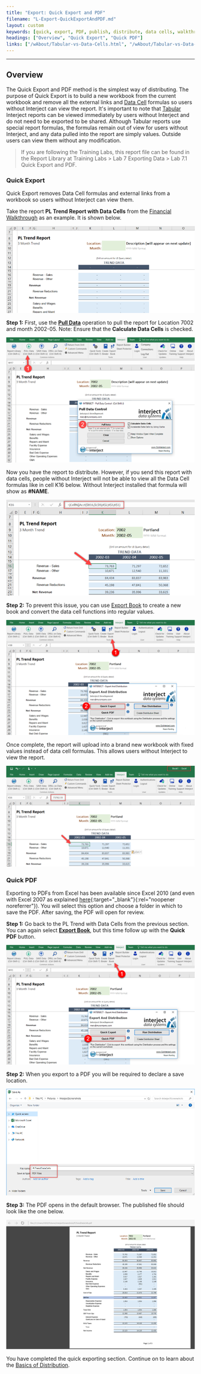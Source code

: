 ```yaml
---
title: "Export: Quick Export and PDF"
filename: "L-Export-QuickExportAndPDF.md"
layout: custom
keywords: [quick, export, PDF, publish, distribute, data cells, walkthrough]
headings: ["Overview", "Quick Export", "Quick PDF"]
links: ["/wAbout/Tabular-vs-Data-Cells.html", "/wAbout/Tabular-vs-Data-Cells.html", "/wAbout/Financial-Report.html", "/wGetStarted/INTERJECT-Ribbon-Menu-Items.html#pull-data", "/wGetStarted/INTERJECT-Ribbon-Menu-Items.html#export-book", "https://learn.microsoft.com/en-us/troubleshoot/dynamics/gp/have-microsoft-save-pdf-xps-add-in", "/wGetStarted/INTERJECT-Ribbon-Menu-Items.html#export-book", "/wGetStarted/L-Export-BasicDist.html"]
---
```

* * *

## Overview

The Quick Export and PDF method is the simplest way of distributing. The purpose of Quick Export is to build a new workbook from the current workbook and remove all the external links and [Data Cell](/wAbout/Tabular-vs-Data-Cells.html) formulas so users without Interject can view the report. It's important to note that [Tabular](/wAbout/Tabular-vs-Data-Cells.html) Interject reports can be viewed immediately by users without Interject and do not need to be exported to be shared. Although Tabular reports use special report formulas, the formulas remain out of view for users without Interject, and any data pulled into the report are simply values. Outside users can view them without any modification.

<blockquote class=lab_info>
 If you are following the Training Labs, this report file can be found in the Report Library at Training Labs > Lab 7 Exporting Data > Lab 7.1 Quick Export and PDF.
</blockquote>

### Quick Export

Quick Export removes Data Cell formulas and external links from a workbook so users without Interject can view them.

Take the report **PL Trend Report with Data Cells** from the [Financial Walkthrough](/wAbout/Financial-Report.html) as an example. It is shown below.

![](/images/L-Export-QuickExPDF/01.png)
<br>

**Step 1:** First, use the [**Pull Data**](/wGetStarted/INTERJECT-Ribbon-Menu-Items.html#pull-data) operation to pull the report for Location 7002 and month 2002-05. Note: Ensure that the **Calculate Data Cells** is checked.

![](/images/L-Export-QuickExPDF/02.png)
<br>

Now you have the report to distribute. However, if you send this report with data cells, people without Interject will not be able to view all the Data Cell formulas like in cell K16 below. Without Interject installed that formula will show as **#NAME**.

![](/images/L-Export-QuickExPDF/03.png)
<br>

**Step 2:** To prevent this issue, you can use [Export Book](/wGetStarted/INTERJECT-Ribbon-Menu-Items.html#export-book) to create a new book and convert the data cell functions into regular values.

![](/images/L-Export-QuickExPDF/04.png)
<br>

Once complete, the report will upload into a brand new workbook with fixed values instead of data cell formulas. This allows users without Interject to view the report.

![](/images/L-Export-QuickExPDF/05.png)
<br>

### Quick PDF

Exporting to PDFs from Excel has been available since Excel 2010 (and even with Excel 2007 as explained [here](https://learn.microsoft.com/en-us/troubleshoot/dynamics/gp/have-microsoft-save-pdf-xps-add-in){:target="_blank"}{:rel="noopener noreferrer"}). You will select this option and choose a folder in which to save the PDF. After saving, the PDF will open for review.

**Step 1:** Go back to the PL Trend with Data Cells from the previous section. You can again select [**Export Book**](/wGetStarted/INTERJECT-Ribbon-Menu-Items.html#export-book), but this time follow up with the **Quick PDF** button.

![](/images/L-Export-QuickExPDF/06.png)
<br>

**Step 2:** When you export to a PDF you will be required to declare a save location.

![](/images/L-Export-QuickExPDF/07.png)
<br>

**Step 3:** The PDF opens in the default browser. The published file should look like the one below.

![](/images/L-Export-QuickExPDF/08.png)
<br>

You have completed the quick exporting section. Continue on to learn about the [Basics of Distribution](/wGetStarted/L-Export-BasicDist.html).
